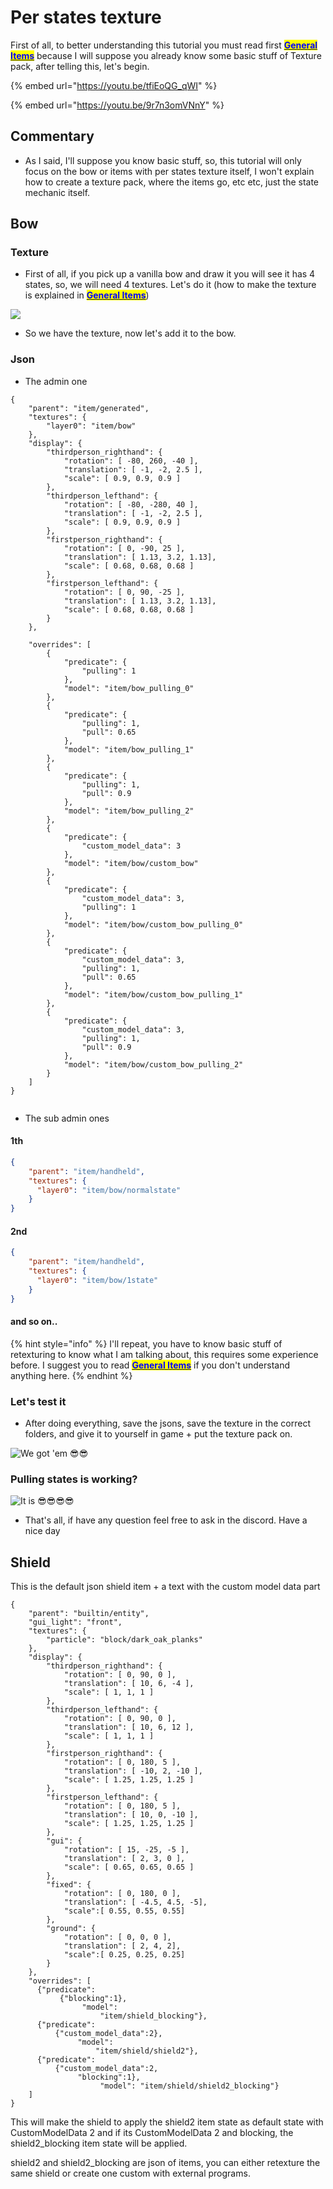 # Per states texture

First of all, to better understanding this tutorial you must read first [<mark style="color:blue;">**General Items**</mark>](general-items.md) because I will suppose you already know some basic stuff of Texture pack, after telling this, let's begin.

{% embed url="https://youtu.be/tfiEoQG_qWI" %}

{% embed url="https://youtu.be/9r7n3omVNnY" %}

## Commentary

* As I said, I'll suppose you know basic stuff, so, this tutorial will only focus on the bow or items with per states texture itself, I won't explain how to create a texture pack, where the items go, etc etc, just the state mechanic itself.

## Bow

### Texture

* First of all, if you pick up a vanilla bow and draw it you will see it has 4 states, so, we will need 4 textures. Let's do it (how to make the texture is explained in [<mark style="color:blue;">**General Items**</mark>](general-items.md))

![](<../../../.gitbook/assets/image (248).png>)

* So we have the texture, now let's add it to the bow.

### Json

* The admin one

<pre class="language-json"><code class="lang-json">{
    "parent": "item/generated",
    "textures": {
        "layer0": "item/bow"
    },
    "display": {
        "thirdperson_righthand": {
            "rotation": [ -80, 260, -40 ],
            "translation": [ -1, -2, 2.5 ],
            "scale": [ 0.9, 0.9, 0.9 ]
        },
        "thirdperson_lefthand": {
            "rotation": [ -80, -280, 40 ],
            "translation": [ -1, -2, 2.5 ],
            "scale": [ 0.9, 0.9, 0.9 ]
        },
        "firstperson_righthand": {
            "rotation": [ 0, -90, 25 ],
            "translation": [ 1.13, 3.2, 1.13],
            "scale": [ 0.68, 0.68, 0.68 ]
        },
        "firstperson_lefthand": {
            "rotation": [ 0, 90, -25 ],
            "translation": [ 1.13, 3.2, 1.13],
            "scale": [ 0.68, 0.68, 0.68 ]
        }
    },
    
    "overrides": [
        {
            "predicate": {
                "pulling": 1
            },
            "model": "item/bow_pulling_0"
        },
        {
            "predicate": {
                "pulling": 1,
                "pull": 0.65
            },
            "model": "item/bow_pulling_1"
        },
        {
            "predicate": {
                "pulling": 1,
                "pull": 0.9
            },
            "model": "item/bow_pulling_2"
        },
        {
            "predicate": {
                "custom_model_data": 3
            },
            "model": "item/bow/custom_bow"
        },
        {
            "predicate": {
                "custom_model_data": 3,
                "pulling": 1
            },
            "model": "item/bow/custom_bow_pulling_0"
        },
        {
            "predicate": {
                "custom_model_data": 3,
                "pulling": 1,
                "pull": 0.65
            },
            "model": "item/bow/custom_bow_pulling_1"
        },
        {
            "predicate": {
                "custom_model_data": 3,
                "pulling": 1,
                "pull": 0.9
            },
            "model": "item/bow/custom_bow_pulling_2"
        }
    ]
}
<strong>    
</strong></code></pre>

* The sub admin ones

#### 1th

```json
{
	"parent": "item/handheld",
	"textures": {
	  "layer0": "item/bow/normalstate"
	}
}
```

#### 2nd

```json
{
	"parent": "item/handheld",
	"textures": {
	  "layer0": "item/bow/1state"
	}
}
```

#### and so on..

{% hint style="info" %}
I'll repeat, you have to know basic stuff of retexturing to know what I am talking about, this requires some experience before. I suggest you to read [<mark style="color:blue;">**General Items**</mark>](general-items.md) if you don't understand anything here.
{% endhint %}

### Let's test it

* After doing everything, save the jsons, save the texture in the correct folders, and give it to yourself in game + put the texture pack on.&#x20;

![We got 'em 😎😎](<../../../.gitbook/assets/image (112).png>)

### Pulling states is working?

![It is 😎😎😎😎](<../../../.gitbook/assets/image (219).png>)

* That's all, if have any question feel free to ask in the discord. Have a nice day

## Shield

This is the default json shield item + a text with the custom model data part

```
{
    "parent": "builtin/entity",
    "gui_light": "front",
    "textures": {
        "particle": "block/dark_oak_planks"
    },
    "display": {
        "thirdperson_righthand": {
            "rotation": [ 0, 90, 0 ],
            "translation": [ 10, 6, -4 ],
            "scale": [ 1, 1, 1 ]
        },
        "thirdperson_lefthand": {
            "rotation": [ 0, 90, 0 ],
            "translation": [ 10, 6, 12 ],
            "scale": [ 1, 1, 1 ]
        },
        "firstperson_righthand": {
            "rotation": [ 0, 180, 5 ],
            "translation": [ -10, 2, -10 ],
            "scale": [ 1.25, 1.25, 1.25 ]
        },
        "firstperson_lefthand": {
            "rotation": [ 0, 180, 5 ],
            "translation": [ 10, 0, -10 ],
            "scale": [ 1.25, 1.25, 1.25 ]
        },
        "gui": {
            "rotation": [ 15, -25, -5 ],
            "translation": [ 2, 3, 0 ],
            "scale": [ 0.65, 0.65, 0.65 ]
        },
        "fixed": {
            "rotation": [ 0, 180, 0 ],
            "translation": [ -4.5, 4.5, -5],
            "scale":[ 0.55, 0.55, 0.55]
        },
        "ground": {
            "rotation": [ 0, 0, 0 ],
            "translation": [ 2, 4, 2],
            "scale":[ 0.25, 0.25, 0.25]
        }
    },
    "overrides": [
      {"predicate":
           {"blocking":1},
                "model": 
                    "item/shield_blocking"},
      {"predicate": 
          {"custom_model_data":2},
               "model": 
                   "item/shield/shield2"},
      {"predicate": 
          {"custom_model_data":2,
               "blocking":1},
                    "model": "item/shield/shield2_blocking"}
    ]
}

```

This will make the shield to apply the shield2 item state as default state with CustomModelData 2 and if its CustomModelData 2 and blocking, the shield2\_blocking item state will be applied.

shield2 and shield2\_blocking are json of items, you can either retexture the same shield or create one custom with external programs.
